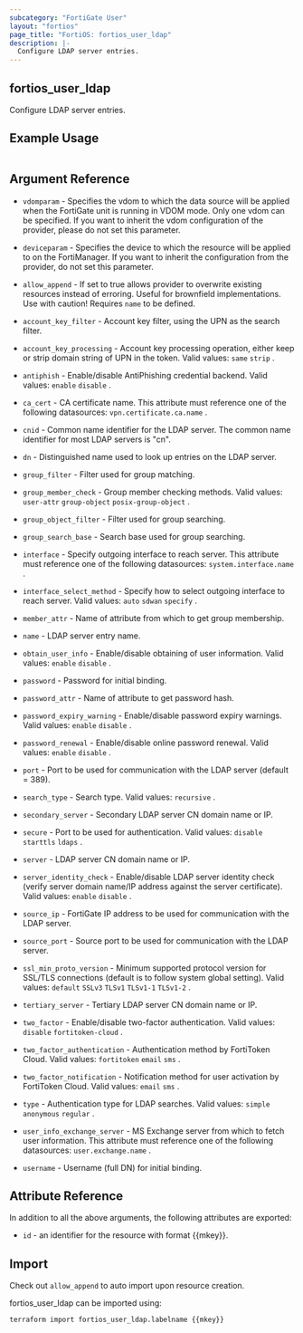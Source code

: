 ```yaml
---
subcategory: "FortiGate User"
layout: "fortios"
page_title: "FortiOS: fortios_user_ldap"
description: |-
  Configure LDAP server entries.
---
```


## fortios_user_ldap
Configure LDAP server entries.

## Example Usage

```hcl

```

## Argument Reference
* `vdomparam` - Specifies the vdom to which the data source will be applied when the FortiGate unit is running in VDOM mode. Only one vdom can be specified. If you want to inherit the vdom configuration of the provider, please do not set this parameter.
* `deviceparam` - Specifies the device to which the resource will be applied to on the FortiManager. If you want to inherit the configuration from the provider, do not set this parameter.
* `allow_append` - If set to true allows provider to overwrite existing resources instead of erroring. Useful for brownfield implementations. Use with caution! Requires `name` to be defined.

* `account_key_filter` - Account key filter, using the UPN as the search filter.
* `account_key_processing` - Account key processing operation, either keep or strip domain string of UPN in the token. Valid values: `same` `strip` .
* `antiphish` - Enable/disable AntiPhishing credential backend. Valid values: `enable` `disable` .
* `ca_cert` - CA certificate name. This attribute must reference one of the following datasources: `vpn.certificate.ca.name` .
* `cnid` - Common name identifier for the LDAP server. The common name identifier for most LDAP servers is "cn".
* `dn` - Distinguished name used to look up entries on the LDAP server.
* `group_filter` - Filter used for group matching.
* `group_member_check` - Group member checking methods. Valid values: `user-attr` `group-object` `posix-group-object` .
* `group_object_filter` - Filter used for group searching.
* `group_search_base` - Search base used for group searching.
* `interface` - Specify outgoing interface to reach server. This attribute must reference one of the following datasources: `system.interface.name` .
* `interface_select_method` - Specify how to select outgoing interface to reach server. Valid values: `auto` `sdwan` `specify` .
* `member_attr` - Name of attribute from which to get group membership.
* `name` - LDAP server entry name.
* `obtain_user_info` - Enable/disable obtaining of user information. Valid values: `enable` `disable` .
* `password` - Password for initial binding.
* `password_attr` - Name of attribute to get password hash.
* `password_expiry_warning` - Enable/disable password expiry warnings. Valid values: `enable` `disable` .
* `password_renewal` - Enable/disable online password renewal. Valid values: `enable` `disable` .
* `port` - Port to be used for communication with the LDAP server (default = 389).
* `search_type` - Search type. Valid values: `recursive` .
* `secondary_server` - Secondary LDAP server CN domain name or IP.
* `secure` - Port to be used for authentication. Valid values: `disable` `starttls` `ldaps` .
* `server` - LDAP server CN domain name or IP.
* `server_identity_check` - Enable/disable LDAP server identity check (verify server domain name/IP address against the server certificate). Valid values: `enable` `disable` .
* `source_ip` - FortiGate IP address to be used for communication with the LDAP server.
* `source_port` - Source port to be used for communication with the LDAP server.
* `ssl_min_proto_version` - Minimum supported protocol version for SSL/TLS connections (default is to follow system global setting). Valid values: `default` `SSLv3` `TLSv1` `TLSv1-1` `TLSv1-2` .
* `tertiary_server` - Tertiary LDAP server CN domain name or IP.
* `two_factor` - Enable/disable two-factor authentication. Valid values: `disable` `fortitoken-cloud` .
* `two_factor_authentication` - Authentication method by FortiToken Cloud. Valid values: `fortitoken` `email` `sms` .
* `two_factor_notification` - Notification method for user activation by FortiToken Cloud. Valid values: `email` `sms` .
* `type` - Authentication type for LDAP searches. Valid values: `simple` `anonymous` `regular` .
* `user_info_exchange_server` - MS Exchange server from which to fetch user information. This attribute must reference one of the following datasources: `user.exchange.name` .
* `username` - Username (full DN) for initial binding.

## Attribute Reference

In addition to all the above arguments, the following attributes are exported:
* `id` - an identifier for the resource with format {{mkey}}.

## Import

Check out `allow_append` to auto import upon resource creation.

fortios_user_ldap can be imported using:
```sh
terraform import fortios_user_ldap.labelname {{mkey}}
```
